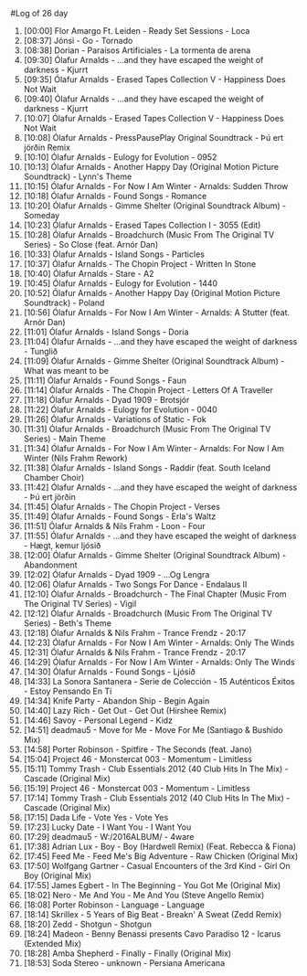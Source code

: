 #Log of 26 day

1. [00:00] Flor Amargo Ft. Leiden - Ready Set Sessions - Loca
1. [08:37] Jónsi - Go - Tornado
1. [08:38] Dorian - Paraísos Artificiales - La tormenta de arena
1. [09:30] Ólafur Arnalds - ...and they have escaped the weight of darkness - Kjurrt
1. [09:35] Ólafur Arnalds - Erased Tapes Collection V - Happiness Does Not Wait
1. [09:40] Ólafur Arnalds - ...and they have escaped the weight of darkness - Kjurrt
1. [10:07] Ólafur Arnalds - Erased Tapes Collection V - Happiness Does Not Wait
1. [10:08] Ólafur Arnalds - PressPausePlay Original Soundtrack - Þú ert jörðin Remix
1. [10:10] Ólafur Arnalds - Eulogy for Evolution - 0952
1. [10:13] Ólafur Arnalds - Another Happy Day (Original Motion Picture Soundtrack) - Lynn's Theme
1. [10:15] Ólafur Arnalds - For Now I Am Winter - Arnalds: Sudden Throw
1. [10:18] Ólafur Arnalds - Found Songs - Romance
1. [10:20] Ólafur Arnalds - Gimme Shelter (Original Soundtrack Album) - Someday
1. [10:23] Ólafur Arnalds - Erased Tapes Collection I - 3055 (Edit)
1. [10:28] Ólafur Arnalds - Broadchurch (Music From The Original TV Series) - So Close (feat. Arnór Dan)
1. [10:33] Ólafur Arnalds - Island Songs - Particles
1. [10:37] Ólafur Arnalds - The Chopin Project - Written In Stone
1. [10:40] Ólafur Arnalds - Stare - A2
1. [10:45] Ólafur Arnalds - Eulogy for Evolution - 1440
1. [10:52] Ólafur Arnalds - Another Happy Day (Original Motion Picture Soundtrack) - Poland
1. [10:56] Ólafur Arnalds - For Now I Am Winter - Arnalds: A Stutter (feat. Arnór Dan)
1. [11:01] Ólafur Arnalds - Island Songs - Doria
1. [11:04] Ólafur Arnalds - ...and they have escaped the weight of darkness - Tunglið
1. [11:09] Ólafur Arnalds - Gimme Shelter (Original Soundtrack Album) - What was meant to be
1. [11:11] Ólafur Arnalds - Found Songs - Faun
1. [11:14] Ólafur Arnalds - The Chopin Project - Letters Of A Traveller
1. [11:18] Ólafur Arnalds - Dyad 1909 - Brotsjór
1. [11:22] Ólafur Arnalds - Eulogy for Evolution - 0040
1. [11:26] Ólafur Arnalds - Variations of Static - Fok
1. [11:31] Ólafur Arnalds - Broadchurch (Music From The Original TV Series) - Main Theme
1. [11:34] Ólafur Arnalds - For Now I Am Winter - Arnalds: For Now I Am Winter (Nils Frahm Rework)
1. [11:38] Ólafur Arnalds - Island Songs - Raddir (feat. South Iceland Chamber Choir)
1. [11:42] Ólafur Arnalds - ...and they have escaped the weight of darkness - Þú ert jörðin
1. [11:45] Ólafur Arnalds - The Chopin Project - Verses
1. [11:49] Ólafur Arnalds - Found Songs - Erla's Waltz
1. [11:51] Ólafur Arnalds & Nils Frahm - Loon - Four
1. [11:55] Ólafur Arnalds - ...and they have escaped the weight of darkness - Hægt, kemur ljósið
1. [12:00] Ólafur Arnalds - Gimme Shelter (Original Soundtrack Album) - Abandonment
1. [12:02] Ólafur Arnalds - Dyad 1909 - ...Og Lengra
1. [12:06] Ólafur Arnalds - Two Songs For Dance - Endalaus II
1. [12:10] Ólafur Arnalds - Broadchurch - The Final Chapter (Music From The Original TV Series) - Vigil
1. [12:12] Ólafur Arnalds - Broadchurch (Music From The Original TV Series) - Beth's Theme
1. [12:18] Ólafur Arnalds & Nils Frahm - Trance Frendz - 20:17
1. [12:23] Ólafur Arnalds - For Now I Am Winter - Arnalds: Only The Winds
1. [12:31] Ólafur Arnalds & Nils Frahm - Trance Frendz - 20:17
1. [14:29] Ólafur Arnalds - For Now I Am Winter - Arnalds: Only The Winds
1. [14:30] Ólafur Arnalds - Found Songs - Ljósið
1. [14:33] La Sonora Santanera - Serie de Colección - 15 Auténticos Éxitos - Estoy Pensando En Ti
1. [14:34] Knife Party - Abandon Ship - Begin Again
1. [14:40] Lazy Rich - Get Out - Get Out (Hirshee Remix)
1. [14:46] Savoy - Personal Legend - Kidz
1. [14:51] deadmau5 - Move for Me - Move For Me (Santiago & Bushido Mix)
1. [14:58] Porter Robinson - Spitfire - The Seconds (feat. Jano)
1. [15:04] Project 46 - Monstercat 003 - Momentum - Limitless
1. [15:11] Tommy Trash - Club Essentials 2012 (40 Club Hits In The Mix) - Cascade (Original Mix)
1. [15:19] Project 46 - Monstercat 003 - Momentum - Limitless
1. [17:14] Tommy Trash - Club Essentials 2012 (40 Club Hits In The Mix) - Cascade (Original Mix)
1. [17:15] Dada Life - Vote Yes - Vote Yes
1. [17:23] Lucky Date - I Want You - I Want You
1. [17:29] deadmau5 - W:/2016ALBUM/ - 4ware
1. [17:38] Adrian Lux - Boy - Boy (Hardwell Remix) (Feat. Rebecca & Fiona)
1. [17:45] Feed Me - Feed Me's Big Adventure - Raw Chicken (Original Mix)
1. [17:50] Wolfgang Gartner - Casual Encounters of the 3rd Kind - Girl On Boy (Original Mix)
1. [17:55] James Egbert - In The Beginning - You Got Me (Original Mix)
1. [18:02] Nero - Me And You - Me And You (Steve Angello Remix)
1. [18:08] Porter Robinson - Language - Language
1. [18:14] Skrillex - 5 Years of Big Beat - Breakn' A Sweat (Zedd Remix)
1. [18:20] Zedd - Shotgun - Shotgun
1. [18:24] Madeon - Benny Benassi presents Cavo Paradiso 12 - Icarus (Extended Mix)
1. [18:28] Amba Shepherd - Finally - Finally (Original Mix)
1. [18:53] Soda Stereo - unknown - Persiana Americana

